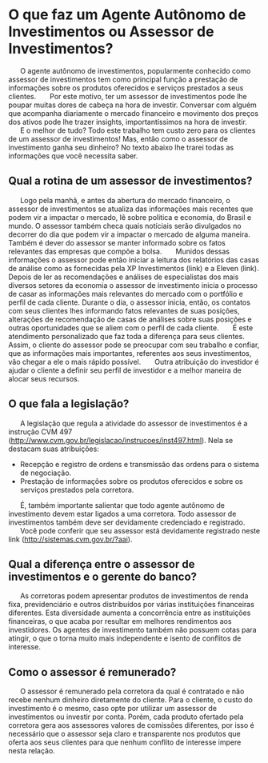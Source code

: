 # O que faz um Agente Autônomo de Investimentos ou Assessor de Investimentos?

&nbsp;&nbsp;&nbsp;&nbsp;&nbsp;&nbsp;O agente autônomo de investimentos, popularmente conhecido como assessor de investimentos tem como principal função a prestação de informações sobre os produtos oferecidos e serviços prestados a seus clientes.
&nbsp;&nbsp;&nbsp;&nbsp;&nbsp;&nbsp;Por este motivo, ter um assessor de investimentos pode lhe poupar muitas dores de cabeça na hora de investir. Conversar com alguém que acompanha diariamente o mercado financeiro e movimento dos preços dos ativos pode lhe trazer insights, importantíssimos na hora de investir.
&nbsp;&nbsp;&nbsp;&nbsp;&nbsp;&nbsp;E o melhor de tudo? Todo este trabalho tem custo zero para os clientes de um assessor de investimentos! Mas, então como o assessor de investimento ganha seu dinheiro? No texto abaixo lhe trarei todas as informações que você necessita saber.

## Qual a rotina de um assessor de investimentos?

&nbsp;&nbsp;&nbsp;&nbsp;&nbsp;&nbsp;Logo pela manhã, e antes da abertura do mercado financeiro, o assessor de investimentos se atualiza das informações mais recentes que podem vir a impactar o mercado, lê sobre politica e economia, do Brasil e mundo. O assessor também checa quais notíciais serão divulgados no decorrer do dia que podem vir a impactar o mercado de alguma maneira. Também é dever do assessor se manter informado sobre os fatos relevantes das empresas que compõe a bolsa.
&nbsp;&nbsp;&nbsp;&nbsp;&nbsp;&nbsp;Munidos dessas informações o assessor pode então iniciar a leitura dos relatórios das casas de análise como as fornecidas pela XP Investimentos (link) e a Eleven (link).
Depois de ler as recomendações e análises de especialistas dos mais diversos setores da economia o assessor de investimento inicia o processo de casar as informações mais relevantes do mercado com o portfólio e perfil de cada cliente.
Durante o dia, o assessor inicia, então, os contatos com seus clientes lhes informando fatos relevantes de suas posições, alterações de recomendação de casas de análises sobre suas posições e outras oportunidades que se aliem com o perfil de cada cliente.
&nbsp;&nbsp;&nbsp;&nbsp;&nbsp;&nbsp;É este atendimento personalizado que faz toda a diferença para seus clientes. Assim, o cliente do assessor pode se preocupar com seu trabalho e confiar, que as informações mais importantes, referentes aos seus investimentos, vão chegar a ele o mais rápido possível.
&nbsp;&nbsp;&nbsp;&nbsp;&nbsp;&nbsp;Outra atribuição do investidor é ajudar o cliente a definir seu perfil de investidor e a melhor maneira de alocar seus recursos.

## O que fala a legislação?

&nbsp;&nbsp;&nbsp;&nbsp;&nbsp;&nbsp;A legislação que regula a atividade do assessor de investimentos é a instrução CVM 497
(http://www.cvm.gov.br/legislacao/instrucoes/inst497.html). Nela se destacam suas atribuições:

- Recepção e registro de ordens e transmissão das ordens para o sistema de negociação.
- Prestação de informações sobre os produtos oferecidos e sobre os serviços prestados pela corretora.

&nbsp;&nbsp;&nbsp;&nbsp;&nbsp;&nbsp;É, também importante salientar que todo agente autônomo de investimento devem estar ligados a uma corretora. Todo assessor de investimentos também deve ser devidamente credenciado e registrado.
&nbsp;&nbsp;&nbsp;&nbsp;&nbsp;&nbsp;Você pode conferir que seu assessor está devidamente registrado neste link (http://sistemas.cvm.gov.br/?aai).

## Qual a diferença entre o assessor de investimentos e o gerente do banco?

&nbsp;&nbsp;&nbsp;&nbsp;&nbsp;&nbsp;As corretoras podem apresentar produtos de investimentos de renda fixa, previdenciário e outros distribuídos por várias instituições financeiras diferentes. Esta diversidade aumenta a concorrência entre as instituições financeiras, o que acaba por resultar em melhores rendimentos aos investidores. Os agentes de investimento também não possuem cotas para atingir, o que o torna muito mais independente e isento de conflitos de interesse.

## Como o assessor é remunerado?

&nbsp;&nbsp;&nbsp;&nbsp;&nbsp;&nbsp;O assessor é remunerado pela corretora da qual é contratado e não recebe nenhum dinheiro diretamente do cliente. Para o cliente, o custo do investimento é o mesmo, caso opte por utilizar um assessor de investimentos ou investir por conta. Porém, cada produto ofertado pela corretora gera aos assessores valores de comissões diferentes, por isso é necessário que o assessor seja claro e transparente nos produtos que oferta aos seus clientes para que nenhum conflito de interesse impere nesta relação.

